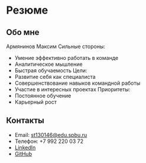 # Резюме

## Обо мне
Армянинов Максим
Сильные стороны:
- Умение эффективно работать в команде
- Аналитическое мышление
- Быстрая обучаемость
Цели:
- Развитие себя как специалиста
- Совершенствование навыков командной работы
- Участие в интересных проектах
Приоритеты:
- Постоянное обучение
- Карьерный рост

## Контакты
- Email: st130146@edu.spbu.ru
- Телефон: +7 992 220 03 72
- [LinkedIn](www.linkedin.com/in/maksim-armianinov-a40942275)
- [GitHub](https://github.com/Maksarm)
